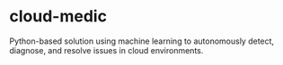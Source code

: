 # cloud-medic
Python-based solution using machine learning to autonomously detect, diagnose, and resolve issues in cloud environments.
